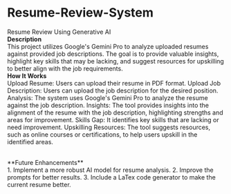 # Resume-Review-System
Resume Review Using Generative AI
<br/>
**Description**
<br/>
This project utilizes Google's Gemini Pro to analyze uploaded resumes against provided job descriptions. The goal is to provide valuable insights, highlight key skills that may be lacking, and suggest resources for upskilling to better align with the job requirements.
<br/>
**How It Works**
<br/>
Upload Resume: Users can upload their resume in PDF format.
Upload Job Description: Users can upload the job description for the desired position.
Analysis: The system uses Google's Gemini Pro to analyze the resume against the job description.
Insights: The tool provides insights into the alignment of the resume with the job description, highlighting strengths and areas for improvement.
Skills Gap: It identifies key skills that are lacking or need improvement.
Upskilling Resources: The tool suggests resources, such as online courses or certifications, to help users upskill in the identified areas.

<br/>
**Future Enhancements**
<br/>
1. Implement a more robust AI model for resume analysis.
2. Improve the prompts for better results.
3. Include a LaTex code generator to make the current resume better.


